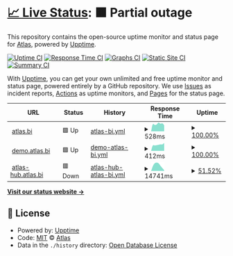 # [📈 Live Status](https://status.atlas.bi): <!--live status--> **🟧 Partial outage**

This repository contains the open-source uptime monitor and status page for [Atlas](https://status.atlas.bi), powered by [Upptime](https://github.com/upptime/upptime).

[![Uptime CI](https://github.com/atlas-bi/uptime/workflows/Uptime%20CI/badge.svg)](https://github.com/Riverside-Healthcare/uptime/actions?query=workflow%3A%22Uptime+CI%22)
[![Response Time CI](https://github.com/atlas-bi/uptime/workflows/Response%20Time%20CI/badge.svg)](https://github.com/Riverside-Healthcare/uptime/actions?query=workflow%3A%22Response+Time+CI%22)
[![Graphs CI](https://github.com/atlas-bi/uptime/workflows/Graphs%20CI/badge.svg)](https://github.com/Riverside-Healthcare/uptime/actions?query=workflow%3A%22Graphs+CI%22)
[![Static Site CI](https://github.com/atlas-bi/uptime/workflows/Static%20Site%20CI/badge.svg)](https://github.com/Riverside-Healthcare/uptime/actions?query=workflow%3A%22Static+Site+CI%22)
[![Summary CI](https://github.com/atlas-bi/uptime/workflows/Summary%20CI/badge.svg)](https://github.com/Riverside-Healthcare/uptime/actions?query=workflow%3A%22Summary+CI%22)

With [Upptime](https://upptime.js.org), you can get your own unlimited and free uptime monitor and status page, powered entirely by a GitHub repository. We use [Issues](https://github.com/atlas-bi/uptime/issues) as incident reports, [Actions](https://github.com/Riverside-Healthcare/uptime/actions) as uptime monitors, and [Pages](https://status.atlas.bi) for the status page.

<!--start: status pages-->
<!-- This summary is generated by Upptime (https://github.com/upptime/upptime) -->
<!-- Do not edit this manually, your changes will be overwritten -->
<!-- prettier-ignore -->
| URL | Status | History | Response Time | Uptime |
| --- | ------ | ------- | ------------- | ------ |
| <img alt="" src="https://favicons.githubusercontent.com/www.atlas.bi" height="13"> [atlas.bi](https://www.atlas.bi) | 🟩 Up | [atlas-bi.yml](https://github.com/atlas-bi/uptime/commits/HEAD/history/atlas-bi.yml) | <details><summary><img alt="Response time graph" src="./graphs/atlas-bi/response-time-week.png" height="20"> 528ms</summary><br><a href="https://status.atlas.bi/history/atlas-bi"><img alt="Response time 434" src="https://img.shields.io/endpoint?url=https%3A%2F%2Fraw.githubusercontent.com%2Fatlas-bi%2Fuptime%2FHEAD%2Fapi%2Fatlas-bi%2Fresponse-time.json"></a><br><a href="https://status.atlas.bi/history/atlas-bi"><img alt="24-hour response time 1468" src="https://img.shields.io/endpoint?url=https%3A%2F%2Fraw.githubusercontent.com%2Fatlas-bi%2Fuptime%2FHEAD%2Fapi%2Fatlas-bi%2Fresponse-time-day.json"></a><br><a href="https://status.atlas.bi/history/atlas-bi"><img alt="7-day response time 528" src="https://img.shields.io/endpoint?url=https%3A%2F%2Fraw.githubusercontent.com%2Fatlas-bi%2Fuptime%2FHEAD%2Fapi%2Fatlas-bi%2Fresponse-time-week.json"></a><br><a href="https://status.atlas.bi/history/atlas-bi"><img alt="30-day response time 505" src="https://img.shields.io/endpoint?url=https%3A%2F%2Fraw.githubusercontent.com%2Fatlas-bi%2Fuptime%2FHEAD%2Fapi%2Fatlas-bi%2Fresponse-time-month.json"></a><br><a href="https://status.atlas.bi/history/atlas-bi"><img alt="1-year response time 443" src="https://img.shields.io/endpoint?url=https%3A%2F%2Fraw.githubusercontent.com%2Fatlas-bi%2Fuptime%2FHEAD%2Fapi%2Fatlas-bi%2Fresponse-time-year.json"></a></details> | <details><summary><a href="https://status.atlas.bi/history/atlas-bi">100.00%</a></summary><a href="https://status.atlas.bi/history/atlas-bi"><img alt="All-time uptime 99.91%" src="https://img.shields.io/endpoint?url=https%3A%2F%2Fraw.githubusercontent.com%2Fatlas-bi%2Fuptime%2FHEAD%2Fapi%2Fatlas-bi%2Fuptime.json"></a><br><a href="https://status.atlas.bi/history/atlas-bi"><img alt="24-hour uptime 100.00%" src="https://img.shields.io/endpoint?url=https%3A%2F%2Fraw.githubusercontent.com%2Fatlas-bi%2Fuptime%2FHEAD%2Fapi%2Fatlas-bi%2Fuptime-day.json"></a><br><a href="https://status.atlas.bi/history/atlas-bi"><img alt="7-day uptime 100.00%" src="https://img.shields.io/endpoint?url=https%3A%2F%2Fraw.githubusercontent.com%2Fatlas-bi%2Fuptime%2FHEAD%2Fapi%2Fatlas-bi%2Fuptime-week.json"></a><br><a href="https://status.atlas.bi/history/atlas-bi"><img alt="30-day uptime 99.18%" src="https://img.shields.io/endpoint?url=https%3A%2F%2Fraw.githubusercontent.com%2Fatlas-bi%2Fuptime%2FHEAD%2Fapi%2Fatlas-bi%2Fuptime-month.json"></a><br><a href="https://status.atlas.bi/history/atlas-bi"><img alt="1-year uptime 99.89%" src="https://img.shields.io/endpoint?url=https%3A%2F%2Fraw.githubusercontent.com%2Fatlas-bi%2Fuptime%2FHEAD%2Fapi%2Fatlas-bi%2Fuptime-year.json"></a></details>
| <img alt="" src="https://favicons.githubusercontent.com/demo.atlas.bi" height="13"> [demo.atlas.bi](https://demo.atlas.bi) | 🟩 Up | [demo-atlas-bi.yml](https://github.com/atlas-bi/uptime/commits/HEAD/history/demo-atlas-bi.yml) | <details><summary><img alt="Response time graph" src="./graphs/demo-atlas-bi/response-time-week.png" height="20"> 412ms</summary><br><a href="https://status.atlas.bi/history/demo-atlas-bi"><img alt="Response time 6627" src="https://img.shields.io/endpoint?url=https%3A%2F%2Fraw.githubusercontent.com%2Fatlas-bi%2Fuptime%2FHEAD%2Fapi%2Fdemo-atlas-bi%2Fresponse-time.json"></a><br><a href="https://status.atlas.bi/history/demo-atlas-bi"><img alt="24-hour response time 298" src="https://img.shields.io/endpoint?url=https%3A%2F%2Fraw.githubusercontent.com%2Fatlas-bi%2Fuptime%2FHEAD%2Fapi%2Fdemo-atlas-bi%2Fresponse-time-day.json"></a><br><a href="https://status.atlas.bi/history/demo-atlas-bi"><img alt="7-day response time 412" src="https://img.shields.io/endpoint?url=https%3A%2F%2Fraw.githubusercontent.com%2Fatlas-bi%2Fuptime%2FHEAD%2Fapi%2Fdemo-atlas-bi%2Fresponse-time-week.json"></a><br><a href="https://status.atlas.bi/history/demo-atlas-bi"><img alt="30-day response time 392" src="https://img.shields.io/endpoint?url=https%3A%2F%2Fraw.githubusercontent.com%2Fatlas-bi%2Fuptime%2FHEAD%2Fapi%2Fdemo-atlas-bi%2Fresponse-time-month.json"></a><br><a href="https://status.atlas.bi/history/demo-atlas-bi"><img alt="1-year response time 6424" src="https://img.shields.io/endpoint?url=https%3A%2F%2Fraw.githubusercontent.com%2Fatlas-bi%2Fuptime%2FHEAD%2Fapi%2Fdemo-atlas-bi%2Fresponse-time-year.json"></a></details> | <details><summary><a href="https://status.atlas.bi/history/demo-atlas-bi">100.00%</a></summary><a href="https://status.atlas.bi/history/demo-atlas-bi"><img alt="All-time uptime 56.45%" src="https://img.shields.io/endpoint?url=https%3A%2F%2Fraw.githubusercontent.com%2Fatlas-bi%2Fuptime%2FHEAD%2Fapi%2Fdemo-atlas-bi%2Fuptime.json"></a><br><a href="https://status.atlas.bi/history/demo-atlas-bi"><img alt="24-hour uptime 100.00%" src="https://img.shields.io/endpoint?url=https%3A%2F%2Fraw.githubusercontent.com%2Fatlas-bi%2Fuptime%2FHEAD%2Fapi%2Fdemo-atlas-bi%2Fuptime-day.json"></a><br><a href="https://status.atlas.bi/history/demo-atlas-bi"><img alt="7-day uptime 100.00%" src="https://img.shields.io/endpoint?url=https%3A%2F%2Fraw.githubusercontent.com%2Fatlas-bi%2Fuptime%2FHEAD%2Fapi%2Fdemo-atlas-bi%2Fuptime-week.json"></a><br><a href="https://status.atlas.bi/history/demo-atlas-bi"><img alt="30-day uptime 86.77%" src="https://img.shields.io/endpoint?url=https%3A%2F%2Fraw.githubusercontent.com%2Fatlas-bi%2Fuptime%2FHEAD%2Fapi%2Fdemo-atlas-bi%2Fuptime-month.json"></a><br><a href="https://status.atlas.bi/history/demo-atlas-bi"><img alt="1-year uptime 58.32%" src="https://img.shields.io/endpoint?url=https%3A%2F%2Fraw.githubusercontent.com%2Fatlas-bi%2Fuptime%2FHEAD%2Fapi%2Fdemo-atlas-bi%2Fuptime-year.json"></a></details>
| <img alt="" src="https://favicons.githubusercontent.com/atlas-hub.atlas.bi" height="13"> [atlas-hub.atlas.bi](https://atlas-hub.atlas.bi) | 🟥 Down | [atlas-hub-atlas-bi.yml](https://github.com/atlas-bi/uptime/commits/HEAD/history/atlas-hub-atlas-bi.yml) | <details><summary><img alt="Response time graph" src="./graphs/atlas-hub-atlas-bi/response-time-week.png" height="20"> 14741ms</summary><br><a href="https://status.atlas.bi/history/atlas-hub-atlas-bi"><img alt="Response time 12531" src="https://img.shields.io/endpoint?url=https%3A%2F%2Fraw.githubusercontent.com%2Fatlas-bi%2Fuptime%2FHEAD%2Fapi%2Fatlas-hub-atlas-bi%2Fresponse-time.json"></a><br><a href="https://status.atlas.bi/history/atlas-hub-atlas-bi"><img alt="24-hour response time 0" src="https://img.shields.io/endpoint?url=https%3A%2F%2Fraw.githubusercontent.com%2Fatlas-bi%2Fuptime%2FHEAD%2Fapi%2Fatlas-hub-atlas-bi%2Fresponse-time-day.json"></a><br><a href="https://status.atlas.bi/history/atlas-hub-atlas-bi"><img alt="7-day response time 14741" src="https://img.shields.io/endpoint?url=https%3A%2F%2Fraw.githubusercontent.com%2Fatlas-bi%2Fuptime%2FHEAD%2Fapi%2Fatlas-hub-atlas-bi%2Fresponse-time-week.json"></a><br><a href="https://status.atlas.bi/history/atlas-hub-atlas-bi"><img alt="30-day response time 14852" src="https://img.shields.io/endpoint?url=https%3A%2F%2Fraw.githubusercontent.com%2Fatlas-bi%2Fuptime%2FHEAD%2Fapi%2Fatlas-hub-atlas-bi%2Fresponse-time-month.json"></a><br><a href="https://status.atlas.bi/history/atlas-hub-atlas-bi"><img alt="1-year response time 12531" src="https://img.shields.io/endpoint?url=https%3A%2F%2Fraw.githubusercontent.com%2Fatlas-bi%2Fuptime%2FHEAD%2Fapi%2Fatlas-hub-atlas-bi%2Fresponse-time-year.json"></a></details> | <details><summary><a href="https://status.atlas.bi/history/atlas-hub-atlas-bi">51.52%</a></summary><a href="https://status.atlas.bi/history/atlas-hub-atlas-bi"><img alt="All-time uptime 14.13%" src="https://img.shields.io/endpoint?url=https%3A%2F%2Fraw.githubusercontent.com%2Fatlas-bi%2Fuptime%2FHEAD%2Fapi%2Fatlas-hub-atlas-bi%2Fuptime.json"></a><br><a href="https://status.atlas.bi/history/atlas-hub-atlas-bi"><img alt="24-hour uptime 0.00%" src="https://img.shields.io/endpoint?url=https%3A%2F%2Fraw.githubusercontent.com%2Fatlas-bi%2Fuptime%2FHEAD%2Fapi%2Fatlas-hub-atlas-bi%2Fuptime-day.json"></a><br><a href="https://status.atlas.bi/history/atlas-hub-atlas-bi"><img alt="7-day uptime 51.52%" src="https://img.shields.io/endpoint?url=https%3A%2F%2Fraw.githubusercontent.com%2Fatlas-bi%2Fuptime%2FHEAD%2Fapi%2Fatlas-hub-atlas-bi%2Fuptime-week.json"></a><br><a href="https://status.atlas.bi/history/atlas-hub-atlas-bi"><img alt="30-day uptime 35.71%" src="https://img.shields.io/endpoint?url=https%3A%2F%2Fraw.githubusercontent.com%2Fatlas-bi%2Fuptime%2FHEAD%2Fapi%2Fatlas-hub-atlas-bi%2Fuptime-month.json"></a><br><a href="https://status.atlas.bi/history/atlas-hub-atlas-bi"><img alt="1-year uptime 14.13%" src="https://img.shields.io/endpoint?url=https%3A%2F%2Fraw.githubusercontent.com%2Fatlas-bi%2Fuptime%2FHEAD%2Fapi%2Fatlas-hub-atlas-bi%2Fuptime-year.json"></a></details>

<!--end: status pages-->

[**Visit our status website →**](https://status.atlas.bi)

## 📄 License

- Powered by: [Upptime](https://github.com/upptime/upptime)
- Code: [MIT](./LICENSE) © [Atlas](https://status.atlas.bi)
- Data in the `./history` directory: [Open Database License](https://opendatacommons.org/licenses/odbl/1-0/)
